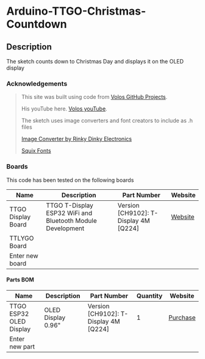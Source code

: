 # Arduino-TTGO-Christmas-Countdown

## Description
The sketch counts down to Christmas Day and displays it on the OLED display

### Acknowledgements

> This site was built using code from [Volos GitHub Projects](https://github.com/VolosR).
> 
> His youTube here. [Volos youTube](https://www.youtube.com/c/VolosProjects/videos).
> 
> The sketch uses image converters and font creators to include as .h files
>
>[Image Converter by Rinky Dinky Electronics](http://www.rinkydinkelectronics.com/t_imageconverter565.php)
>
>[Squix Fonts](http://oleddisplay.squix.ch/#/home)


### Boards

This code has been tested on the following boards

| Name                    | Description              | Part Number       | Website         |
| ------------------------|--------------------------|-------------------|-----------------|
| TTGO Display Board      | TTGO T-Display ESP32 WiFi and Bluetooth Module Development | Version [CH9102]: T-Display 4M [Q224] | [Website](http://www.lilygo.cn/prod_view.aspx?TypeId=50062&Id=1400&FId=t3:50062:3)|
| TTLYGO Board ||||
| Enter new board | | |



#### Parts BOM

| Name                    | Description             | Part Number       | Quantity    | Website       |
|-------------------------|-------------------------|-------------------|--------|---------------|
| TTGO ESP32 OLED Display | OLED Display 0.96" | Version [CH9102]: T-Display 4M [Q224] | 1  | [Purchase](http://www.lilygo.cn/prod_view.aspx?TypeId=50062&Id=1400&FId=t3:50062:3) |
| Enter new part | | | | |



